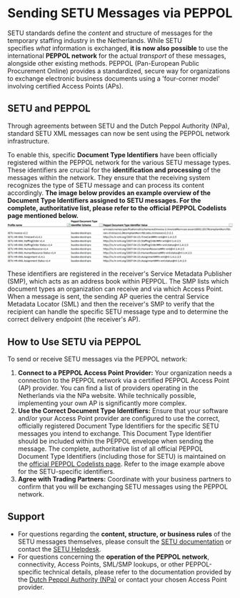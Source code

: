 
# Sending SETU Messages via PEPPOL

SETU standards define the _content_ and structure of messages for the temporary staffing industry in the Netherlands. While SETU specifies _what_ information is exchanged, **it is now also possible** to use the international **PEPPOL network** for the actual _transport_ of these messages, alongside other existing methods. PEPPOL (Pan-European Public Procurement Online) provides a standardized, secure way for organizations to exchange electronic business documents using a 'four-corner model' involving certified Access Points (APs).

## SETU and PEPPOL

Through agreements between SETU and the Dutch Peppol Authority (NPa), standard SETU XML messages can now be sent using the PEPPOL network infrastructure.

To enable this, specific **Document Type Identifiers** have been officially registered within the PEPPOL network for the various SETU message types. These identifiers are crucial for the **identification and processing** of the messages within the network. They ensure that the receiving system recognizes the type of SETU message and can process its content accordingly. **The image below provides an example overview of the Document Type Identifiers assigned to SETU messages. For the complete, authoritative list, please refer to the official PEPPOL Codelists page mentioned below.**  
![](../../static/img/peppol%20document%20types.png)

These identifiers are registered in the receiver's Service Metadata Publisher (SMP), which acts as an address book within PEPPOL. The SMP lists which document types an organization can receive and via which Access Point. When a message is sent, the sending AP queries the central Service Metadata Locator (SML) and then the receiver's SMP to verify that the recipient can handle the specific SETU message type and to determine the correct delivery endpoint (the receiver's AP).

## How to Use SETU via PEPPOL

To send or receive SETU messages via the PEPPOL network:

1. **Connect to a PEPPOL Access Point Provider:** Your organization needs a connection to the PEPPOL network via a certified PEPPOL Access Point (AP) provider. You can find a list of providers operating in the Netherlands via the NPa website. While technically possible, implementing your own AP is significantly more complex.
2. **Use the Correct Document Type Identifiers:** Ensure that your software and/or your Access Point provider are configured to use the correct, officially registered Document Type Identifiers for the specific SETU messages you intend to exchange. This Document Type Identifier should be included within the PEPPOL envelope when sending the message. The complete, authoritative list of all official PEPPOL Document Type Identifiers (including those for SETU) is maintained on the [official PEPPOL Codelists page](https://docs.peppol.eu/edelivery/codelists/). Refer to the image example above for the SETU-specific identifiers.
3. **Agree with Trading Partners:** Coordinate with your business partners to confirm that you will be exchanging SETU messages using the PEPPOL network.

## Support

- For questions regarding the **content, structure, or business rules** of the SETU messages themselves, please consult the [SETU documentation](https://standard.setu.nl/docs/) or contact the [SETU Helpdesk](mailto:helpdesk@setu.nl).
- For questions concerning the **operation of the PEPPOL network**, connectivity, Access Points, SML/SMP lookups, or other PEPPOL-specific technical details, please refer to the documentation provided by the [Dutch Peppol Authority (NPa)](https://peppolautoriteit.nl/) or contact your chosen Access Point provider.
